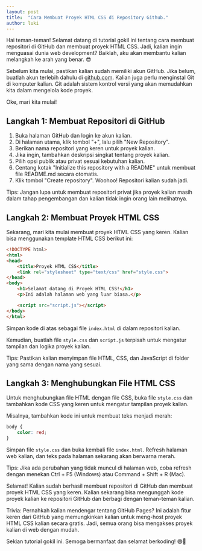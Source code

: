```yaml
---
layout: post
title:  "Cara Membuat Proyek HTML CSS di Repository Github."
author: luki
---
```

Hai teman-teman! Selamat datang di tutorial gokil ini tentang cara membuat repositori di GitHub dan membuat proyek HTML CSS. Jadi, kalian ingin menguasai dunia web development? Baiklah, aku akan membantu kalian melangkah ke arah yang benar. 😎

Sebelum kita mulai, pastikan kalian sudah memiliki akun GitHub. Jika belum, buatlah akun terlebih dahulu di [github.com](https://github.com). Kalian juga perlu menginstal Git di komputer kalian. Git adalah sistem kontrol versi yang akan memudahkan kita dalam mengelola kode proyek.

Oke, mari kita mulai!

## Langkah 1: Membuat Repositori di GitHub

1. Buka halaman GitHub dan login ke akun kalian.
2. Di halaman utama, klik tombol "+", lalu pilih "New Repository".
3. Berikan nama repositori yang keren untuk proyek kalian.
4. Jika ingin, tambahkan deskripsi singkat tentang proyek kalian.
5. Pilih opsi publik atau privat sesuai kebutuhan kalian.
6. Centang kotak "Initialize this repository with a README" untuk membuat file README.md secara otomatis.
7. Klik tombol "Create repository". Woohoo! Repositori kalian sudah jadi.

Tips: Jangan lupa untuk membuat repositori privat jika proyek kalian masih dalam tahap pengembangan dan kalian tidak ingin orang lain melihatnya.

## Langkah 2: Membuat Proyek HTML CSS

Sekarang, mari kita mulai membuat proyek HTML CSS yang keren. Kalian bisa menggunakan template HTML CSS berikut ini:

```html
<!DOCTYPE html>
<html>
<head>
    <title>Proyek HTML CSS</title>
    <link rel="stylesheet" type="text/css" href="style.css">
</head>
<body>
    <h1>Selamat datang di Proyek HTML CSS!</h1>
    <p>Ini adalah halaman web yang luar biasa.</p>

    <script src="script.js"></script>
</body>
</html>
```

Simpan kode di atas sebagai file `index.html` di dalam repositori kalian.

Kemudian, buatlah file `style.css` dan `script.js` terpisah untuk mengatur tampilan dan logika proyek kalian.

Tips: Pastikan kalian menyimpan file HTML, CSS, dan JavaScript di folder yang sama dengan nama yang sesuai.

## Langkah 3: Menghubungkan File HTML CSS

Untuk menghubungkan file HTML dengan file CSS, buka file `style.css` dan tambahkan kode CSS yang keren untuk mengatur tampilan proyek kalian.

Misalnya, tambahkan kode ini untuk membuat teks menjadi merah:

```css
body {
    color: red;
}
```

Simpan file `style.css` dan buka kembali file `index.html`. Refresh halaman web kalian, dan teks pada halaman sekarang akan berwarna merah.

Tips: Jika ada perubahan yang tidak muncul di halaman web, coba refresh dengan menekan Ctrl + F5 (Windows) atau Command + Shift + R (Mac).

Selamat! Kalian sudah berhasil membuat repositori di GitHub dan membuat proyek HTML CSS yang keren. Kalian sekarang bisa mengunggah kode proyek kalian ke repositori GitHub dan berbagi dengan teman-teman kalian.

Trivia: Pernahkah kalian mendengar tentang GitHub Pages? Ini adalah fitur keren dari GitHub yang memungkinkan kalian untuk meng-host proyek HTML CSS kalian secara gratis. Jadi, semua orang bisa mengakses proyek kalian di web dengan mudah.

Sekian tutorial gokil ini. Semoga bermanfaat dan selamat berkoding! 😄🚀